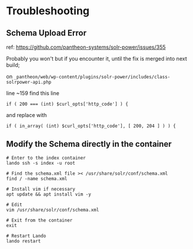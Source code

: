 # Troubleshooting

## Schema Upload Error

ref: https://github.com/pantheon-systems/solr-power/issues/355

Probably you won't but if you encounter it, until the fix is merged into next build;

on `_pantheon/web/wp-content/plugins/solr-power/includes/class-solrpower-api.php`

line ~159 find this line
```
if ( 200 === (int) $curl_opts['http_code'] ) { 
```

and replace with 

```
if ( in_array( (int) $curl_opts['http_code'], [ 200, 204 ] ) ) {
```



## Modify the Schema directly in the container

```
# Enter to the index container
lando ssh -s index -u root
```

```
# Find the schema.xml file >< /usr/share/solr/conf/schema.xml
find / -name schema.xml

# Install vim if necessary
apt update && apt install vim -y

# Edit
vim /usr/share/solr/conf/schema.xml 

# Exit from the container
exit
```

```
# Restart Lando
lando restart
```
